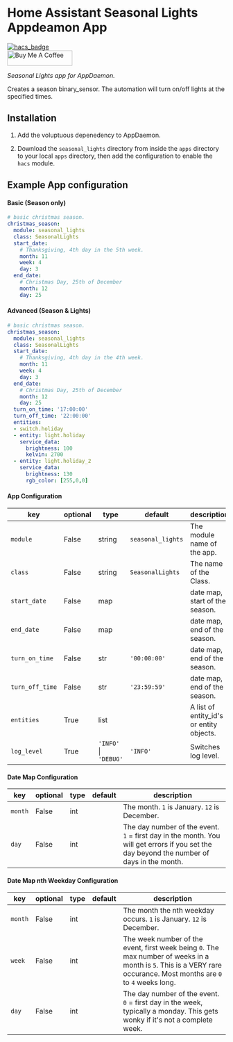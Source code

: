 # Home Assistant Seasonal Lights Appdeamon App

[![hacs_badge](https://img.shields.io/badge/HACS-Default-orange.svg?style=for-the-badge)](https://github.com/custom-components/hacs)
<br><a href="https://www.buymeacoffee.com/Petro31" target="_blank"><img src="https://cdn.buymeacoffee.com/buttons/default-black.png" width="150px" height="35px" alt="Buy Me A Coffee" style="height: 35px !important;width: 150px !important;" ></a>

_Seasonal Lights app for AppDaemon._

Creates a season binary_sensor.  The automation will turn on/off lights at the specified times.

## Installation

1. Add the voluptuous depenedency to AppDaemon.

2. Download the `seasonal_lights` directory from inside the `apps` directory to your local `apps` directory, then add the configuration to enable the `hacs` module.

## Example App configuration

#### Basic (Season only)
```yaml
# basic christmas season.
christmas_season:
  module: seasonal_lights
  class: SeasonalLights
  start_date:
    # Thanksgiving, 4th day in the 5th week.
    month: 11
    week: 4
    day: 3
  end_date:
    # Christmas Day, 25th of December
    month: 12
    day: 25
```

#### Advanced (Season & Lights)
```yaml
# basic christmas season.
christmas_season:
  module: seasonal_lights
  class: SeasonalLights
  start_date:
    # Thanksgiving, 4th day in the 4th week.
    month: 11
    week: 4
    day: 3
  end_date:
    # Christmas Day, 25th of December
    month: 12
    day: 25
  turn_on_time: '17:00:00'
  turn_off_time: '22:00:00'
  entities:
  - switch.holiday
  - entity: light.holiday
    service_data:
      brightness: 100
      kelvin: 2700
  - entity: light.holiday_2
    service_data:
      brightness: 130
      rgb_color: [255,0,0]
```

#### App Configuration
key | optional | type | default | description
-- | -- | -- | -- | --
`module` | False | string | `seasonal_lights` | The module name of the app.
`class` | False | string | `SeasonalLights` | The name of the Class.
`start_date` | False | map | | date map, start of the season.
`end_date` | False | map | | date map, end of the season.
`turn_on_time` | False | str | `'00:00:00'` | date map, end of the season.
`turn_off_time` | False | str | `'23:59:59'` | date map, end of the season.
`entities`| True | list | | A list of entity_id's or entity objects.
`log_level` | True | `'INFO'` &#124; `'DEBUG'` | `'INFO'` | Switches log level.

#### Date Map Configuration
key | optional | type | default | description
-- | -- | -- | -- | --
`month` | False | int | | The month.  `1` is January. `12` is December.
`day` | False | int | | The day number of the event.  `1` = first day in the month.  You will get errors if you set the day beyond the number of days in the month.

#### Date Map nth Weekday Configuration
key | optional | type | default | description
-- | -- | -- | -- | --
`month` | False | int | | The month the nth weekday occurs.  `1` is January. `12` is December.
`week` | False | int | | The week number of the event, first week being `0`.  The max number of weeks in a month is `5`.  This is a VERY rare occurance.  Most months are `0` to `4` weeks long.
`day` | False | int | | The day number of the event.  `0` = first day in the week, typically a monday. This gets wonky if it's not a complete week.
